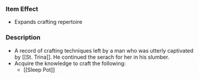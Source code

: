 ### Item Effect
- Expands crafting repertoire
### Description
- A record of crafting techniques left by a man who was utterly captivated by [[St. Trina]]. He continued the serach for her in his slumber.
- Acquire the knowledge to craft the following:
	- [[Sleep Pot]]